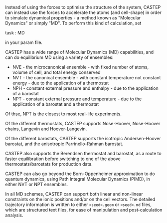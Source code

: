 
Instead of using the forces to optimise the structure of the system, CASTEP can instead use the forces to accelerate the atoms (and cell-shape) in order to simulate dynamical properties - a method known as "Molecular Dynamics" or simply "MD". To perform this kind of calculation, set

task : MD

in your param file.

CASTEP has a wide range of Molecular Dynamics (MD) capabilities, and can do equilibrium MD using a variety of ensembles:
* NVE - the microcanonical ensemble - with fixed number of atoms, volume of cell, and total energy conserved
* NVT - the canonical ensemble - with constant temperature not constant energy - due to the application of a thermostat
* NPH - constant external pressure and enthalpy - due to the application of a barostat
* NPT - constant external pressure and temperature - due to the application of a barostat and a thermostat

Of thse, NPT is the closest to most real-life experiments. 

Of the different thermostats, CASTEP supports Nose-Hoover, Nose-Hoover chains, Langevin and Hoover-Langevin. 

Of the different barostats, CASTEP supports the isotropic Andersen-Hoover barostat, and the anisotropic Parrinello-Rahman barostat.

CASTEP also supports the Berendsen thermostat and barostat, as a route to faster equilibration before switching to one of the above thermostats/barostats for production data.

CASTEP can also go beyond the Born-Oppenheimer approximation to do quantum dynamics, using Path Integral Molecular Dynamics (PIMD), in either NVT or NPT ensembles.

In all MD schemes, CASTEP can support both linear and non-linear constraints on the ionic positions and/or on the cell vectors. The detailed trajectory information is written to either  `<seed>.geom` or  `<seed>.md` files, which are structured text files, for ease of manipulation and post-calculation analysis.

